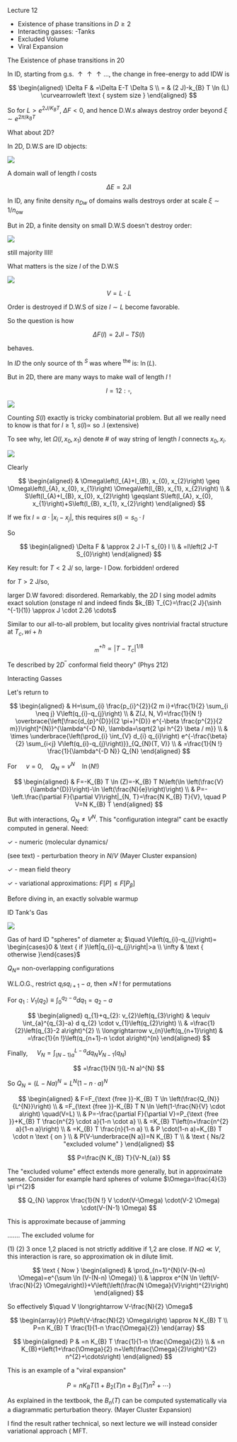 Lecture 12

- Existence of phase transitions in $D \geq 2$
- Interacting gasses:
-Tanks
- Excluded Volume
- Viral Expansion

The Existence of phase transitions in 20

In ID, starting from g.s. $\uparrow \uparrow \uparrow \ldots$, the change in free-energy to add IDW is

$$
\begin{aligned}
\Delta F & =\Delta E-T \Delta S \\
= & (2 J)-k_{B} T \ln (L) \curvearrowleft \text { system size }
\end{aligned}
$$

So for $L>e^{2 J / K_{B} T}$, $\Delta F<0$, and hence D.W.s always destroy order beyond $\xi \sim e^{2 \pi / k_{B} T}$

What about 2D?

In 2D, D.W.S are ID objects:

![](https://cdn.mathpix.com/cropped/2024_02_16_622e679a6d467a0c4e40g-02.jpg?height=566&width=727&top_left_y=1678&top_left_x=641)

A domain wall of length $l$ costs

$$
\Delta E=2 \mathrm{Jl}
$$

In ID, any finite density $n_{D w}$ of domains walls destroys order at scale $\xi \sim 1 / n_{\text {ow }}$

But in 2D, a finite density on small D.W.S doesn't destroy order:

![](https://cdn.mathpix.com/cropped/2024_02_16_622e679a6d467a0c4e40g-03.jpg?height=498&width=610&top_left_y=642&top_left_x=528)

still majority IIII!

What matters is the size $l$ of the D.W.S

![](https://cdn.mathpix.com/cropped/2024_02_16_622e679a6d467a0c4e40g-03.jpg?height=557&width=639&top_left_y=1494&top_left_x=804)

$$
V=L \cdot L
$$

Order is destroyed if D.W.S of size $l \sim L$ become favorable.

So the question is how

$$
\Delta F(l)=2 J l-T S(l)
$$

behaves.

In $I D$ the only source of th $^{S}$ was
where ${ }^{\text {the }}$ is: $\ln (L)$.

But in 2D, there are many ways to make wall of length $l$ !

$$
l=12: \square,
$$

![](https://cdn.mathpix.com/cropped/2024_02_16_622e679a6d467a0c4e40g-04.jpg?height=247&width=895&top_left_y=525&top_left_x=889)

Counting $S(l)$ exactly is tricky combinatorial problem. But all we really need to know is that for $l \geqslant 1$, $s(l) \propto$ so .l (extensive)

To see why, let $\Omega\left(l, x_{0}, x_{1}\right)$ denote \# of way string of length $l$ connects $x_{0}, x_{i}$.

![](https://cdn.mathpix.com/cropped/2024_02_16_622e679a6d467a0c4e40g-04.jpg?height=233&width=513&top_left_y=1559&top_left_x=722)

Clearly

$$
\begin{aligned}
& \Omega\left(l_{A}+l_{B}, x_{0}, x_{2}\right) \geq \Omega\left(l_{A}, x_{0}, x_{1}\right) \Omega\left(l_{B}, x_{1}, x_{2}\right) \\
& S\left(l_{A}+l_{B}, x_{0}, x_{2}\right) \geqslant S\left(l_{A}, x_{0}, x_{1}\right)+S\left(l_{B}, x_{1}, x_{2}\right)
\end{aligned}
$$

If we fix $l=\alpha \cdot\left|x_{i}-x_{j}\right|$, this requires $s(l) \propto s_{0} \cdot l$

So

$$
\begin{aligned}
\Delta F & \approx 2 J l-T s_{0} l \\
& =l\left(2 J-T S_{0}\right)
\end{aligned}
$$

Key result: for $T<2 \mathrm{~J} /$ so, large- l Dow. forbidden! ordered

for $T>2 \mathrm{~J} / \mathrm{so}$,

larger D.W favored: disordered. Remarkably, the $2 D$ I sing model admits
exact solution (onstage nl and indeed finds $k_{B} T_{C}=\frac{2 J}{\sinh ^{-1}(1)} \approx J \cdot 2.26 \cdots$

Similar to our all-to-all problem, but locality gives nontrivial fractal structure at $T_{c}, w i+h$

$$
{ }_{m}^{+h} \propto\left|T-T_{c}\right|^{1 / 8}
$$

Te described by $2 D^{\prime \prime}$ conformal field theory" (Phys 212)

Interacting Gasses

Let's return to

$$
\begin{aligned}
& H=\sum_{i} \frac{p_{i}^{2}}{2 m i}+\frac{1}{2} \sum_{i \neq j} V\left(q_{i}-q_{j}\right) \\
& Z(J, N, V)=\frac{1}{N !} \overbrace{\left[\frac{d_{p}^{D}}{(2 \pi+)^{D}} e^{-\beta \frac{p^{2}}{2 m}}\right]^{N}}^{\lambda^{-D N}, \lambda=\sqrt{2 \pi h^{2} \beta / m}} \\
& \times \underbrace{\left(\prod_{i} \int_{V} d_{i} q_{i}\right) e^{-\frac{\beta}{2} \sum_{i<j} V\left(q_{i}-q_{j}\right)}}_{Q_{N}(T, V)} \\
& =\frac{1}{N !} \frac{1}{\lambda^{-D N}} Q_{N}
\end{aligned}
$$

For $\quad v=0, \quad Q_{N}=v^{N} \quad \ln (N !)$

$$
\begin{aligned}
& F=-K_{B} T \ln (Z)=-K_{B} T N\left(\ln \left(\frac{V}{\lambda^{D}}\right)-\ln \left(\frac{N}{e}\right)\right) \\
& P=-\left.\frac{\partial F}{\partial V}\right|_{N, T}=\frac{N K_{B} T}{V}, \quad P V=N K_{B} T
\end{aligned}
$$

But with interactions, $Q_{N} \neq V^{N}$. This "configuration integral" cant be exactly computed in general. Need:

$\checkmark$ - numeric (molecular dynamics/

(see text) - perturbation theory in $N / V$ (Mayer Cluster expansion)

$\checkmark$ - mean field theory

$\checkmark$ - variational approximations:
$F[P] \leqslant F\left[P_{\beta}\right]$

Before diving in, an exactly solvable warmup

ID Tank's Gas

![](https://cdn.mathpix.com/cropped/2024_02_16_622e679a6d467a0c4e40g-08.jpg?height=237&width=1305&top_left_y=103&top_left_x=234)

Gas of hard ID "spheres" of diameter a; $\quad V\left(q_{i}-q_{j}\right)= \begin{cases}0 & \text { if }\left|q_{i}-q_{j}\right|>a \\ \infty & \text { otherwise }\end{cases}$

$Q_{N}=$ non-overlapping configurations

W.L.O.G., restrict $q_{i} s q_{i+1}-a$, then $\times N$ ! for permutations

For $q_{1}: V_{1}\left(q_{2}\right) \equiv \int_{0}^{q_{2}-a} d q_{1}=q_{2}-a$

$$
\begin{aligned}
q_{1}+q_{2}: v_{2}\left(q_{3}\right) & \equiv \int_{a}^{q_{3}-a} d q_{2} \cdot v_{1}\left(q_{2}\right) \\
& =\frac{1}{2}\left(q_{3}-2 a\right)^{2} \\
\longrightarrow v_{n}\left(q_{n+1}\right) & =\frac{1}{n !}\left(q_{n+1}-n \cdot a\right)^{n}
\end{aligned}
$$

Finally, $\quad V_{N}=\int_{(N-1) a}^{L-a} d q_{N} V_{N-1}\left(q_{N}\right)$

$$
=\frac{1}{N !}(L-N a)^{N}
$$

So $Q_{N}=(L-N a)^{N}=L^{N}(1-n \cdot a)^{N}$

$$
\begin{aligned}
& F=F_{\text {free }}-K_{B} T \ln \left(\frac{Q_{N}}{L^{N}}\right) \\
& =F_{\text {free }}-K_{B} T N \ln \left(1-\frac{N}{V} \cdot a\right) \quad(V=L) \\
& P=-\frac{\partial F}{\partial V}=P_{\text {free }}+K_{B} T \frac{n^{2} \cdot a}{1-n \cdot a} \\
& =K_{B} T\left(n+\frac{n^{2} a}{1-n a}\right) \\
& =K_{B} T \frac{n}{1-n a} \\
& P \cdot(1-n a)=K_{B} T \cdot n \text { on } \\
& P(V-\underbrace{N a})=N K_{B} T \\
& \text { Ns/2 "excluded volume" }
\end{aligned}
$$

$$
P=\frac{N K_{B} T}{V-N_{a}}
$$

The "excluded volume" effect extends more generally, but in approximate sense. Consider for example hard spheres of volume $\Omega=\frac{4}{3} \pi r^{2}$

$$
Q_{N} \approx \frac{1}{N !} V \cdot(V-\Omega) \cdot(V-2 \Omega) \cdot(V-(N-1) \Omega)
$$

This is approximate because of jamming

....... The excluded volume for

(1) (2) 3 once 1,2 placed is not strictly additive if 1,2 are close. If $N \Omega \ll V$, this interaction is rare, so approximation ok in dilute limit.

$$
\text { Now } \begin{aligned}
& \prod_{n=1}^{N}(V-(N-n) \Omega)=e^{\sum \ln (V-(N-n) \Omega)} \\
& \approx e^{N \ln \left(V-\frac{N}{2} \Omega\right)}+V\left(\left(\frac{N \Omega}{V}\right)^{2}\right)
\end{aligned}
$$

So effectively $\quad V \longrightarrow V-\frac{N}{2} \Omega$

$$
\begin{array}{r}
P\left(V-\frac{N}{2} \Omega\right) \approx N K_{B} T \\
P=n K_{B} T \frac{1}{1-n \frac{\Omega}{2}}
\end{array}
$$

$$
\begin{aligned}
P & =n K_{B} T \frac{1}{1-n \frac{\Omega}{2}} \\
& =n K_{B}+\left(1+\frac{\Omega}{2} n+\left(\frac{\Omega}{2}\right)^{2} n^{2}+\cdots\right)
\end{aligned}
$$

This is an example of a "viral expansion"

$$
P=n K_{B} T\left(1+B_{2}(T) n+B_{3}(T) n^{2}+\cdots\right)
$$

As explained in the textbook, the $B_{n}(T)$ can be computed systematically via a diagrammatic perturbation theory. (Mayer Cluster Expansion)

I find the result rather technical, so next lecture we will instead consider variational approach ( MFT.

